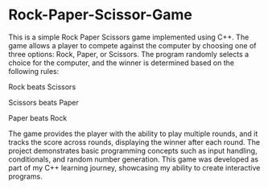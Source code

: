# Rock-Paper-Scissor-Game

This is a simple Rock Paper Scissors game implemented using C++. The game allows a player to compete against the computer by choosing one of three options: Rock, Paper, or Scissors. The program randomly selects a choice for the computer, and the winner is determined based on the following rules:

Rock beats Scissors


Scissors beats Paper


Paper beats Rock


The game provides the player with the ability to play multiple rounds, and it tracks the score across rounds, displaying the winner after each round. The project demonstrates basic programming concepts such as input handling, conditionals, and random number generation. This game was developed as part of my C++ learning journey, showcasing my ability to create interactive programs.
